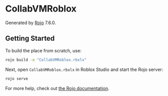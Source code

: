 # CollabVMRoblox
Generated by [Rojo](https://github.com/rojo-rbx/rojo) 7.6.0.

## Getting Started
To build the place from scratch, use:

```bash
rojo build -o "CollabVMRoblox.rbxlx"
```

Next, open `CollabVMRoblox.rbxlx` in Roblox Studio and start the Rojo server:

```bash
rojo serve
```

For more help, check out [the Rojo documentation](https://rojo.space/docs).